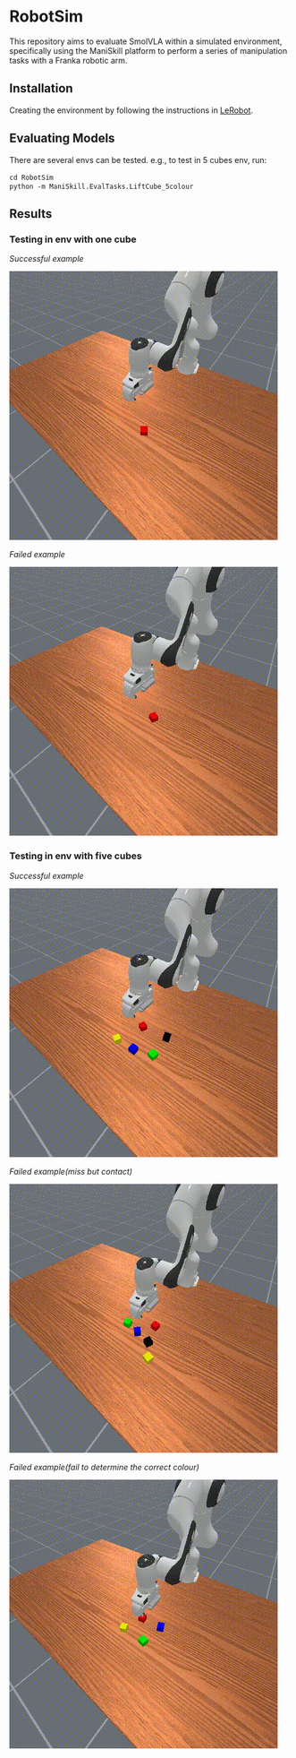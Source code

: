 # RobotSim
This repository aims to evaluate SmolVLA within a simulated environment, specifically using the ManiSkill platform to perform a series of manipulation tasks with a Franka robotic arm.

## Installation
Creating the environment by following the instructions in [LeRobot](https://github.com/huggingface/lerobot).

## Evaluating Models
There are several envs can be tested. e.g., to test in 5 cubes env, run:
```
cd RobotSim
python -m ManiSkill.EvalTasks.LiftCube_5colour
```

## Results
### Testing in env with one cube
*Successful example*

![example](Tests/1cube_success.gif)

*Failed example*

![example](Tests/1cube_fail.gif)

### Testing in env with five cubes
*Successful example*

![example](Tests/5cube_success.gif)

*Failed example(miss but contact)*

![example](Tests/5cube_fail_contact.gif)

*Failed example(fail to determine the correct colour)*

![example](Tests/5cube_fail_intention.gif)
